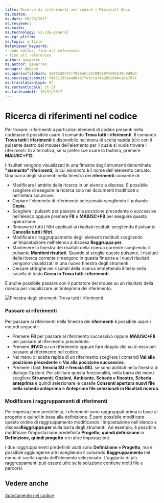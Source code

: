 ```yaml
---
title: Ricerca di riferimenti nel codice | Microsoft Docs
ms.custom: 
ms.date: 09/26/2017
ms.reviewer: 
ms.suite: 
ms.technology: vs-ide-general
ms.tgt_pltfrm: 
ms.topic: article
helpviewer_keywords:
- code editor, find all references
- find all references
author: gewarren
ms.author: gewarren
manager: ghogen
ms.openlocfilehash: 4a402d8541f7056ebcb57885197d001b39c8d9b0
ms.sourcegitcommit: f40311056ea0b4677efcca74a285dbb0ce0e7974
ms.translationtype: HT
ms.contentlocale: it-IT
ms.lasthandoff: 10/31/2017
---
```

# <a name="finding-references-in-your-code"></a>Ricerca di riferimenti nel codice  
Per trovare i riferimenti a particolari elementi di codice presenti nella codebase è possibile usare il comando **Trova tutti i riferimenti**. Il comando **Trova tutti i riferimenti** è disponibile nel menu di scelta rapida (clic con il pulsante destro del mouse) dell'elemento per il quale si vuole trovare i riferimenti. In alternativa, se si preferisce usare la tastiera, premere **MAIUSC+F12**.  

I risultati vengono visualizzati in una finestra degli strumenti denominata **"*elemento*" riferimenti**, in cui *elemento* è il nome dell'elemento cercato. Una barra degli strumenti nella finestra dei **riferimenti** consente di:  
- Modificare l'ambito della ricerca in un elenco a discesa. È possibile scegliere di eseguire la ricerca solo nei documenti modificati o nell'intera soluzione.  
- Copiare l'elemento di riferimento selezionato scegliendo il pulsante **Copia**.  
- Scegliere i pulsanti per passare alla posizione precedente o successiva nell'elenco oppure premere **F8** e **MAIUSC+F8** per eseguire questa operazione.  
- Rimuovere tutti i filtri applicati ai risultati restituiti scegliendo il pulsante **Cancella tutti i filtri**.  
- Modificare il raggruppamento degli elementi restituiti scegliendo un'impostazione nell'elenco a discesa **Raggruppa per**.  
- Mantenere la finestra dei risultati della ricerca corrente scegliendo il pulsante **Mantieni risultati**. Quando si sceglie questo pulsante, i risultati della ricerca corrente rimangono in questa finestra e i nuovi risultati vengono visualizzati in una nuova finestra degli strumenti.  
- Cercare stringhe nei risultati della ricerca immettendo il testo nella casella di testo **Cerca in Trova tutti i riferimenti**.  

È anche possibile passare con il puntatore del mouse su un risultato della ricerca per visualizzare un'anteprima del riferimento.  

![Finestra degli strumenti Trova tutti i riferimenti](../ide/media/vside_findallreferences.png)  

### <a name="navigate-to-references"></a>Passare ai riferimenti
Per passare ai riferimenti nella finestra dei **riferimenti** è possibile usare i metodi seguenti:  

- Premere **F8** per passare al riferimento successivo oppure **MAIUSC+F8** per passare al riferimento precedente.  
- Premere **INVIO** su un riferimento oppure fare doppio clic su di esso per passare al riferimento nel codice.  
- Nel menu di scelta rapida di un riferimento scegliere i comandi **Vai alla posizione precedente** o **Vai alla posizione successiva**.  
- Premere i tasti **freccia SU** e **freccia GIÙ**, se sono abilitati nella finestra di dialogo Opzioni. Per abilitare questa funzionalità, nella barra dei menu scegliere **Strumenti**, **Opzioni**, **Ambiente**, **Schede e finestre**, **Scheda anteprima** e quindi selezionare le caselle **Consenti apertura nuovi file nella scheda anteprima** e **Anteprima file selezionati in Risultati ricerca**.  

### <a name="change-reference-groupings"></a>Modificare i raggruppamenti di riferimenti  
Per impostazione predefinita, i riferimenti sono raggruppati prima in base al progetto e quindi in base alla definizione. È però possibile modificare questo ordine di raggruppamento modificando l'impostazione nell'elenco a discesa**Raggruppa per** sulla barra degli strumenti. Ad esempio, è possibile modificare l'impostazione predefinita **Progetto, quindi definizione** in **Definizione, quindi progetto** o in altre impostazioni.  

I due raggruppamenti predefiniti usati sono **Definizione** e **Progetto**, ma è possibile aggiungerne altri scegliendo il comando **Raggruppamento** nel menu di scelta rapida dell'elemento selezionato. L'aggiunta di più raggruppamenti può essere utile se la soluzione contiene molti file e percorsi.  

## <a name="see-also"></a>Vedere anche  
[Spostamento nel codice](../ide/navigating-code.md)  